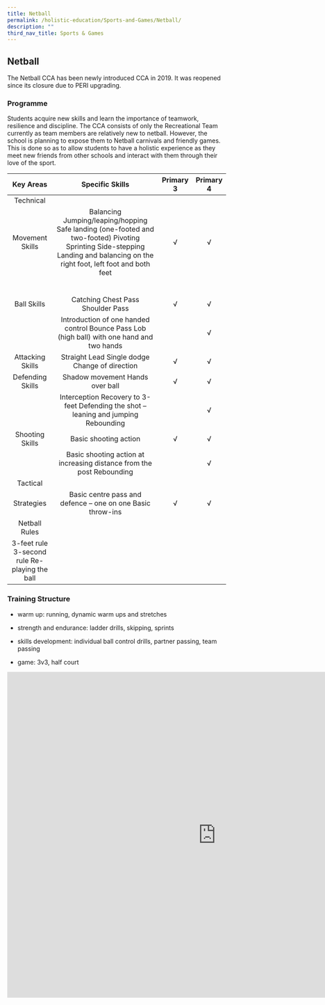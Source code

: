 ```yaml
---
title: Netball
permalink: /holistic-education/Sports-and-Games/Netball/
description: ""
third_nav_title: Sports & Games
---
```

## Netball

The Netball CCA has been newly introduced CCA in 2019. It was reopened since its closure due to PERI upgrading.

### Programme


Students acquire new skills and learn the importance of teamwork, resilience and discipline. The CCA consists of only the Recreational Team currently as team members are relatively new to netball. However, the school is planning to expose them to Netball carnivals and friendly games. This is done so as to allow students to have a holistic experience as they meet new friends from other schools and interact with them through their love of the sport.

|                    Key Areas                    |                                                                                   Specific Skills                                                                                  | Primary 3 | Primary 4 |
|:-----------------------------------------------:|:----------------------------------------------------------------------------------------------------------------------------------------------------------------------------------:|:---------:|:---------:|
|       Technical                                 |                                                                                                                                                                                    |           |           |
|            Movement Skills                      | Balancing Jumping/leaping/hopping  Safe landing (one-footed and two-footed)   Pivoting Sprinting  Side-stepping  Landing and balancing on the right foot, left foot and both feet  |     √    |     √     |
|                                                 |                                                                                                                                                                                    |           |           |
|                                                 |                                                                                                                                                                                    |           |           |
|                                                 |                                                                                                                                                                                    |           |           |
|                                                 |                                                                                                                                                                                    |           |           |
|                                                 |                                                                                                                                                                                    |           |           |
|                                                 |                                                                                                                                                                                    |           |           |
|                   Ball Skills                   | Catching Chest Pass Shoulder Pass                                                                                                                                                  |     √     |      √   |
|                                                 |  Introduction of one handed control Bounce Pass Lob (high ball) with one hand and two hands                                                                                        |           |      √    |
|                Attacking Skills                 | Straight Lead Single dodge Change of direction                                                                                                                                     |      √   |      √    |
|                Defending Skills                 | Shadow movement Hands over ball                                                                                                                                                    |      √    |      √    |
|                                                 | Interception Recovery to 3-feet Defending the shot – leaning and jumping Rebounding                                                                                                |           |      √    |
|                 Shooting Skills                 | Basic shooting action                                                                                                                                                              |      √    |     √     |
|                                                 | Basic shooting action at increasing distance from the post  Rebounding                                                                                                             |           |     √     |
|  Tactical                                       |                                                                                                                                                                                    |           |           |
|                   Strategies                    | Basic centre pass and defence – one on one  Basic throw-ins                                                                                                                        |      √   |      √    |
|  Netball Rules                                  |                                                                                                                                                                                    |           |           |
| 3-feet rule  3-second rule  Re-playing the ball |                                                                                                                                                                                    |           |           |

### Training Structure


*   warm up: running, dynamic warm ups and stretches  
    
*   strength and endurance: ladder drills, skipping, sprints  
    
*   skills development: individual ball control drills, partner passing, team passing  
    
*   game: 3v3, half court

<iframe allowfullscreen="true" height="749" width="960" frameborder="0" src="https://docs.google.com/presentation/d/e/2PACX-1vSlmanRF_tb5KE4D-chAp5F8rae0wbdAKY1Rksb6YckPNMC5zATJZ2R30vEfS4s2Srcyqe6MCGz9qWx/embed?start=false&amp;loop=false&amp;delayms=3000"></iframe>
